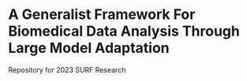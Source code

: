 # A Generalist Framework For Biomedical Data Analysis Through Large Model Adaptation
 
Repository for 2023 SURF Research
